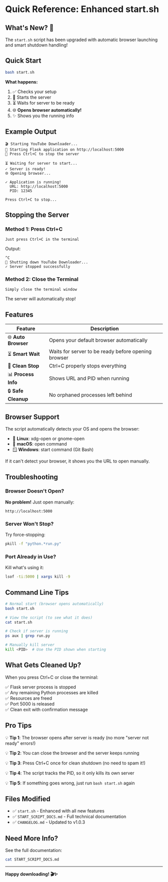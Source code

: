 # Quick Reference: Enhanced start.sh

## What's New? 🎉

The `start.sh` script has been upgraded with automatic browser launching and smart shutdown handling!

## Quick Start

```bash
bash start.sh
```

**What happens:**
1. ✅ Checks your setup
2. 🚀 Starts the server
3. ⏳ Waits for server to be ready
4. 🌐 **Opens browser automatically!**
5. ✨ Shows you the running info

## Example Output

```
🎬 Starting YouTube Downloader...
🚀 Starting Flask application on http://localhost:5000
📝 Press Ctrl+C to stop the server

⏳ Waiting for server to start...
✓ Server is ready!
🌐 Opening browser...

✓ Application is running!
  URL: http://localhost:5000
  PID: 12345

Press Ctrl+C to stop...
```

## Stopping the Server

### Method 1: Press Ctrl+C
```
Just press Ctrl+C in the terminal
```

Output:
```
^C
🛑 Shutting down YouTube Downloader...
✓ Server stopped successfully
```

### Method 2: Close the Terminal
```
Simply close the terminal window
```
The server will automatically stop!

## Features

| Feature | Description |
|---------|-------------|
| 🌐 **Auto Browser** | Opens your default browser automatically |
| ⏳ **Smart Wait** | Waits for server to be ready before opening browser |
| 🛑 **Clean Stop** | Ctrl+C properly stops everything |
| 📊 **Process Info** | Shows URL and PID when running |
| 🔒 **Safe Cleanup** | No orphaned processes left behind |

## Browser Support

The script automatically detects your OS and opens the browser:

- 🐧 **Linux**: xdg-open or gnome-open
- 🍎 **macOS**: open command
- 🪟 **Windows**: start command (Git Bash)

If it can't detect your browser, it shows you the URL to open manually.

## Troubleshooting

### Browser Doesn't Open?

**No problem!** Just open manually:
```
http://localhost:5000
```

### Server Won't Stop?

Try force-stopping:
```bash
pkill -f "python.*run.py"
```

### Port Already in Use?

Kill what's using it:
```bash
lsof -ti:5000 | xargs kill -9
```

## Command Line Tips

```bash
# Normal start (browser opens automatically)
bash start.sh

# View the script (to see what it does)
cat start.sh

# Check if server is running
ps aux | grep run.py

# Manually kill server
kill <PID>  # Use the PID shown when starting
```

## What Gets Cleaned Up?

When you press Ctrl+C or close the terminal:

✅ Flask server process is stopped  
✅ Any remaining Python processes are killed  
✅ Resources are freed  
✅ Port 5000 is released  
✅ Clean exit with confirmation message  

## Pro Tips

💡 **Tip 1**: The browser opens after server is ready (no more "server not ready" errors!)

💡 **Tip 2**: You can close the browser and the server keeps running

💡 **Tip 3**: Press Ctrl+C once for clean shutdown (no need to spam it!)

💡 **Tip 4**: The script tracks the PID, so it only kills its own server

💡 **Tip 5**: If something goes wrong, just run `bash start.sh` again

## Files Modified

- ✅ `start.sh` - Enhanced with all new features
- ✅ `START_SCRIPT_DOCS.md` - Full technical documentation
- ✅ `CHANGELOG.md` - Updated to v1.0.3

## Need More Info?

See the full documentation:
```bash
cat START_SCRIPT_DOCS.md
```

---

**Happy downloading! 🎬✨**

